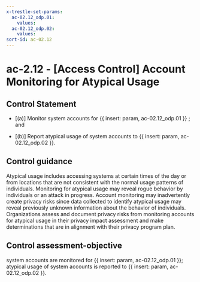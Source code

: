 ```yaml
---
x-trestle-set-params:
  ac-02.12_odp.01:
    values:
  ac-02.12_odp.02:
    values:
sort-id: ac-02.12
---
```


# ac-2.12 - \[Access Control\] Account Monitoring for Atypical Usage

## Control Statement

- \[(a)\] Monitor system accounts for {{ insert: param, ac-02.12_odp.01 }} ; and

- \[(b)\] Report atypical usage of system accounts to {{ insert: param, ac-02.12_odp.02 }}.

## Control guidance

Atypical usage includes accessing systems at certain times of the day or from locations that are not consistent with the normal usage patterns of individuals. Monitoring for atypical usage may reveal rogue behavior by individuals or an attack in progress. Account monitoring may inadvertently create privacy risks since data collected to identify atypical usage may reveal previously unknown information about the behavior of individuals. Organizations assess and document privacy risks from monitoring accounts for atypical usage in their privacy impact assessment and make determinations that are in alignment with their privacy program plan.

## Control assessment-objective

system accounts are monitored for {{ insert: param, ac-02.12_odp.01 }};
atypical usage of system accounts is reported to {{ insert: param, ac-02.12_odp.02 }}.
